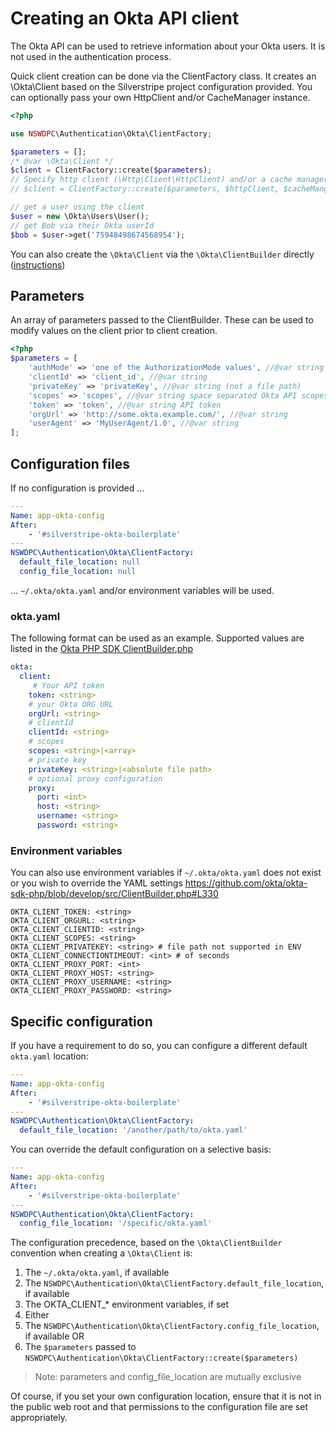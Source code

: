 # Creating an Okta API client

The Okta API can be used to retrieve information about your Okta users. It is not used in the authentication process.

Quick client creation can be done via the ClientFactory class. It creates an \Okta\Client based on the Silverstripe project configuration provided. You can optionally pass your own HttpClient and/or CacheManager instance.

```php
<?php

use NSWDPC\Authentication\Okta\ClientFactory;

$parameters = [];
/* @var \Okta\Client */
$client = ClientFactory::create($parameters);
// Specify http client (\Http\Client\HttpClient) and/or a cache manager (\Okta\Cache\CacheManager)
// $client = ClientFactory::create($parameters, $httpClient, $cacheManger);

// get a user using the client
$user = new \Okta\Users\User();
// get Bob via their Okta userId
$bob = $user->get('75948498674568954');
```

You can also create the `\Okta\Client` via the `\Okta\ClientBuilder` directly ([instructions](https://github.com/okta/okta-sdk-php))

## Parameters

An array of parameters passed to the ClientBuilder. These can be used to modify values on the client prior to client creation.

```php
<?php
$parameters = [
    'authMode' => 'one of the AuthorizationMode values', //@var string
    'clientId' => 'client_id', //@var string
    'privateKey' => 'privateKey', //@var string (not a file path)
    'scopes' => 'scopes', //@var string space separated Okta API scopes
    'token' => 'token', //@var string API token
    'orgUrl' => 'http://some.okta.example.com/', //@var string
    'userAgent' => 'MyUserAgent/1.0', //@var string
];
```

## Configuration files

If no configuration is provided ...

```yaml
---
Name: app-okta-config
After:
    - '#silverstripe-okta-boilerplate'
---
NSWDPC\Authentication\Okta\ClientFactory:
  default_file_location: null
  config_file_location: null
```

... `~/.okta/okta.yaml` and/or environment variables will be used.

### okta.yaml

The following format can be used as an example. Supported values are listed in the [Okta PHP SDK ClientBuilder.php](https://github.com/okta/okta-sdk-php/blob/develop/src/ClientBuilder.php#L287)

```yaml
okta:
  client:
     # Your API token
    token: <string>
    # your Okta ORG URL
    orgUrl: <string>
    # clientId
    clientId: <string>
    # scopes
    scopes: <string>|<array>
    # private key
    privateKey: <string>|<absolute file path>
    # optional proxy configuration
    proxy:
      port: <int>
      host: <string>
      username: <string>
      password: <string>
```

### Environment variables

You can also use environment variables if `~/.okta/okta.yaml` does not exist or you wish to override the YAML settings
https://github.com/okta/okta-sdk-php/blob/develop/src/ClientBuilder.php#L330

```shell
OKTA_CLIENT_TOKEN: <string>
OKTA_CLIENT_ORGURL: <string>
OKTA_CLIENT_CLIENTID: <string>
OKTA_CLIENT_SCOPES: <string>
OKTA_CLIENT_PRIVATEKEY: <string> # file path not supported in ENV
OKTA_CLIENT_CONNECTIONTIMEOUT: <int> # of seconds
OKTA_CLIENT_PROXY_PORT: <int>
OKTA_CLIENT_PROXY_HOST: <string>
OKTA_CLIENT_PROXY_USERNAME: <string>
OKTA_CLIENT_PROXY_PASSWORD: <string>
```

## Specific configuration

If you have a requirement to do so, you can configure a different default `okta.yaml` location:

```yaml
---
Name: app-okta-config
After:
    - '#silverstripe-okta-boilerplate'
---
NSWDPC\Authentication\Okta\ClientFactory:
  default_file_location: '/another/path/to/okta.yaml'
```

You can override the default configuration on a selective basis:

```yaml
---
Name: app-okta-config
After:
    - '#silverstripe-okta-boilerplate'
---
NSWDPC\Authentication\Okta\ClientFactory:
  config_file_location: '/specific/okta.yaml'
```

The configuration precedence, based on the `\Okta\ClientBuilder` convention when creating a `\Okta\Client` is:

1. The `~/.okta/okta.yaml`, if available
1. The `NSWDPC\Authentication\Okta\ClientFactory.default_file_location`, if available
1. The OKTA_CLIENT_* environment variables, if set
1. Either
  1. The `NSWDPC\Authentication\Okta\ClientFactory.config_file_location`, if available OR
  1. The `$parameters` passed to `NSWDPC\Authentication\Okta\ClientFactory::create($parameters)`

> Note: parameters and config_file_location are mutually exclusive

Of course, if you set your own configuration location, ensure that it is not in the public web root and that permissions to the configuration file are set appropriately.
